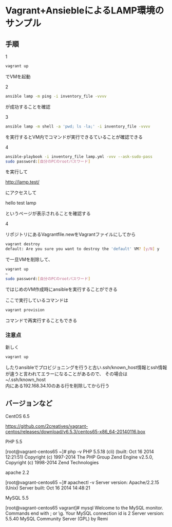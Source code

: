 # Vagrant+AnsiebleによるLAMP環境のサンプル

## 手順

1 

```sh
vagrant up
```
でVMを起動


2 

```sh
ansible lamp -m ping -i inventory_file -vvvv
```
が成功することを確認


3 

```sh
ansible lamp -m shell -a 'pwd; ls -la;' -i inventory_file -vvvv
```
を実行するとVM内でコマンドが実行できるていることが確認できる


4 

```sh
ansible-playbook -i inventory_file lamp.yml -vvv --ask-sudo-pass
sudo password:[自分のPCのrootパスワード]
```
を実行して

http://lamp.test/

にアクセスして

hello test lamp

というページが表示されることを確認する


4 

リポジトリにあるVagrantfile.newをVagrantファイルにしてから
```sh
vagrant destroy
default: Are you sure you want to destroy the 'default' VM? [y/N] y
```
で一旦VMを削除して、

```sh
vagrant up
~
sudo password:[自分のPCのrootパスワード]
```
ではじめのVM作成時にansibleを実行することができる

ここで実行しているコマンドは

```sh
vagrant provision
```
コマンドで再実行することもできる


### 注意点

新しく
```sh
vagrant up
```
したりansibleでプロビジョニングを行うと古い.ssh/known_host情報とssh情報が違うと言われてエラーになることがあるので、
その場合は  
~/.ssh/known_host  
内にある192.168.34.10のある行を削除してから行う


## バージョンなど
CentOS 6.5

https://github.com/2creatives/vagrant-centos/releases/download/v6.5.3/centos65-x86_64-20140116.box

PHP 5.5

[root@vagrant-centos65 ~]# php -v
PHP 5.5.18 (cli) (built: Oct 16 2014 12:21:51)
Copyright (c) 1997-2014 The PHP Group
Zend Engine v2.5.0, Copyright (c) 1998-2014 Zend Technologies

apache 2.2

[root@vagrant-centos65 ~]# apachectl -v
Server version: Apache/2.2.15 (Unix)
Server built:   Oct 16 2014 14:48:21

MySQL 5.5

[root@vagrant-centos65 vagrant]# mysql
Welcome to the MySQL monitor.  Commands end with ; or \g.
Your MySQL connection id is 2
Server version: 5.5.40 MySQL Community Server (GPL) by Remi

